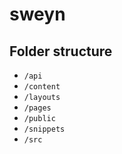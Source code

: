 # sweyn

## Folder structure

- `/api`
- `/content`
- `/layouts`
- `/pages`
- `/public`
- `/snippets`
- `/src`
